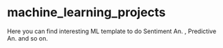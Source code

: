 # machine_learning_projects
Here you can find interesting ML template to do Sentiment An. , Predictive An. and so on.
